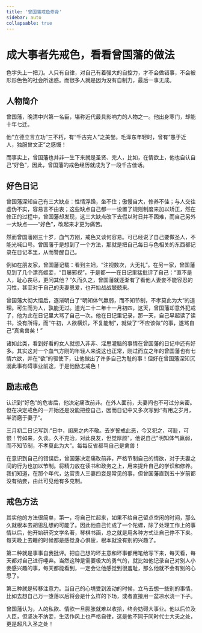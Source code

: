 ```yaml
---
title: '曾国藩戒色修身'
sidebar: auto
collapsable: true
---
```

# 成大事者先戒色，看看曾国藩的做法
色字头上一把刀。人只有自律，对自己有着强大的自控力，才不会做错事，不会被形形色色的社会所迷惑。而很多人就是因为没有自制力，最后一事无成。

## 人物简介
曾国藩，晚清中兴第一名臣，堪称近代最具影响力的人物之一。他出身寒门，却能十年七迁。

他“立德立言立功”三不朽，有“千古完人”之美誉。毛泽东年轻时，曾有“愚于近人，独服曾文正”之感慨！

而事实上，曾国藩也并非一生下来就是圣贤、完人，比如，在情欲上，他也自认自己“好色”，因此，曾国藩的戒色经历就成为了一段千古佳话。

## 好色日记
曾国藩深知自己有三大缺点：性情浮躁，坐不住；傲慢自大，修养不佳；与人交往虚伪不实，容易言不由衷；这些缺点自己都一一设置了规则制度来加以矫正，然在修正的过程中，曾国藩却发现，这三大缺点改下去假以时日并不困难，而自己另外一大缺点——“好色”，改起来才更为痛苦。

然而曾国藩刚三十岁，血气方刚，戒色又谈何容易。可已经说了自己要做圣人，不能光喊口号。曾国藩于是想到了一个方法，那就是把自己每日与色相关的东西都记录在日记本里，从而警醒自己。

例如在朋友家，曾国藩记载：看到主妇，“注视数次，大无礼”。在另一家，曾国藩见到了几个漂亮姬妾，“目屡邪视”，于是都一一在日记里猛批评了自己：“直不是人，耻心丧尽，更问其他？”久而久之，曾国藩就逐渐有了看他人妻妾不能容忍的习性，甚至对于自己的夫妻恩爱，也开始战战兢兢来。

曾国藩大彻大悟后，逐渐明白了“明知体气羸弱，而不知节制，不孝莫此为大”的道理。可生而为人，孰能无过。道光二十二年十一月初四，这天，曾国藩却意外犯戒了，他为此在日记里大骂了自己一次。他在日记里记录，那一天，自己早起读了读书，没有所得，而“午初，人欲横炽，不复能制”，就做了“不应该做”的事，遂骂自己“真禽兽矣！”

诸如此类，看到好看的女人就想入非非、淫思灌脑的事情在曾国藩的日记中还有好多。其实这对一个血气方刚的年轻人来说这也正常，刚过而立之年的曾国藩也有七情六欲，并在“欲”的驱使下，让他做出了许多自己为耻的事！但好在曾国藩深知沉溺此事有碍事业前途，于是他励志戒色！

## 励志戒色
认识到“好色”的危害后，他决定痛改前非。在外人面前，夫妻间也不可过分亲密。但在决定戒色的一开始还是没能把控自己，因而日记中又多次写到:“有用之岁月，半消磨于妻子”。

三月初二日记写到:“日中，闺房之内不敬。去岁誓戒此恶，今又犯之，可耻，可恨！竹如来，久谈。久不克治，对此良友，但觉厚颜"。他说自己"明知体气羸弱，而不知节制，不孝莫此为大”。每每反省都骂自己是禽兽！

在意识到自己的错误后，曾国藩决定痛改前非，严格节制自己的情欲，对于夫妻之间的行为也加以节制。将精力放在读书和政务之上，用来提升自己的学识和修养。我们知道，在那个年代，达官贵人三妻四妾是常见的事，但曾国藩直到五十岁前都没有纳妾，由此可见他有多克制。

## 戒色方法
其实他的方法很简单，第一，将自己忙起来，如果不给自己留点空闲的时间，那么久就根本去胡思乱想的可能了。因此他自己忙成了一个陀螺，除了处理工作上的事情以后，他开始研究文学名著，琴棋书画，总之就是用各种方式让自己停不下来。每天晚上去睡的时候都是感觉身心俱疲，根本就没有别的兴趣了。

第二种就是事事自我批评。把自己想的坏主意和坏事都用笔给写下来，每天看，每天都对自己进行唾弃。当然这种是需要极大的勇气的，就比如他记录自己对别人小妾感兴趣的事，每天都能看到，一定会让他感觉到很羞耻，那么他就不会有别的心思了。

第三种就是转移注意力。当自己的心境受到波动的时候，立马去想一些别的事情。比如去想自己万一堕落以后将会是什么样的下场，或者直接用一盆凉水浇一下子。

曾国藩认为，人的私欲、情欲一旦膨胀就难以收拾，终会妨碍大事业。他以后位及人臣，但坚决不纳妾，生活作风上也严格自律，这是他不同于同时代士大夫之处，更是超凡入圣之处！